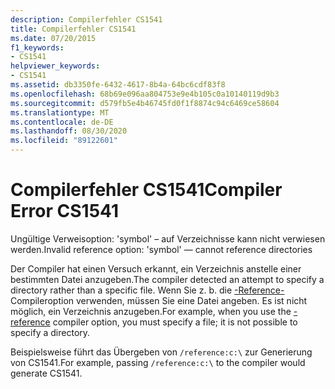 ```yaml
---
description: Compilerfehler CS1541
title: Compilerfehler CS1541
ms.date: 07/20/2015
f1_keywords:
- CS1541
helpviewer_keywords:
- CS1541
ms.assetid: db3350fe-6432-4617-8b4a-64bc6cdf83f8
ms.openlocfilehash: 68b69e096aa804753e9e4b105c0a10140119d9b3
ms.sourcegitcommit: d579fb5e4b46745fd0f1f8874c94c6469ce58604
ms.translationtype: MT
ms.contentlocale: de-DE
ms.lasthandoff: 08/30/2020
ms.locfileid: "89122601"
---
```

# <a name="compiler-error-cs1541"></a><span data-ttu-id="e7809-103">Compilerfehler CS1541</span><span class="sxs-lookup"><span data-stu-id="e7809-103">Compiler Error CS1541</span></span>
<span data-ttu-id="e7809-104">Ungültige Verweisoption: 'symbol' – auf Verzeichnisse kann nicht verwiesen werden.</span><span class="sxs-lookup"><span data-stu-id="e7809-104">Invalid reference option: 'symbol' — cannot reference directories</span></span>  
  
 <span data-ttu-id="e7809-105">Der Compiler hat einen Versuch erkannt, ein Verzeichnis anstelle einer bestimmten Datei anzugeben.</span><span class="sxs-lookup"><span data-stu-id="e7809-105">The compiler detected an attempt to specify a directory rather than a specific file.</span></span> <span data-ttu-id="e7809-106">Wenn Sie z. b. die [-Reference-](../language-reference/compiler-options/reference-compiler-option.md) Compileroption verwenden, müssen Sie eine Datei angeben. Es ist nicht möglich, ein Verzeichnis anzugeben.</span><span class="sxs-lookup"><span data-stu-id="e7809-106">For example, when you use the [-reference](../language-reference/compiler-options/reference-compiler-option.md) compiler option, you must specify a file; it is not possible to specify a directory.</span></span>  
  
 <span data-ttu-id="e7809-107">Beispielsweise führt das Übergeben von `/reference:c:\` zur Generierung von CS1541.</span><span class="sxs-lookup"><span data-stu-id="e7809-107">For example, passing `/reference:c:\` to the compiler would generate CS1541.</span></span>

